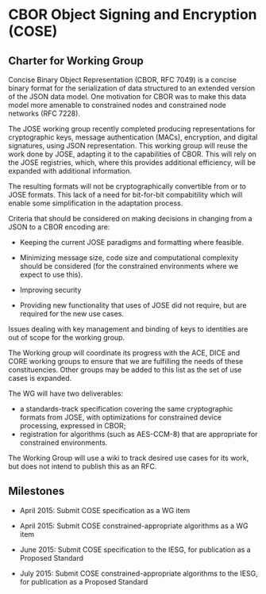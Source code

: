 # CBOR Object Signing and Encryption (COSE)

## Charter for Working Group

Concise Binary Object Representation (CBOR, RFC 7049) is a concise
binary format for the serialization of data structured to an extended
version of the JSON data model.  One motivation for CBOR was to make
this data model more amenable to constrained nodes and constrained
node networks (RFC 7228).

The JOSE working group recently completed producing representations
for cryptographic keys, message authentication (MACs), encryption,
and digital signatures, using JSON representation. This working group
will reuse the work done by JOSE, adapting it to the capabilities of
CBOR. This will rely on the JOSE registries, which, where this
provides additional efficiency, will be expanded with additional
information.

The resulting formats will not be cryptographically convertible from
or to JOSE formats.  This lack of a need for bit-for-bit compabitility
which will enable some simplification in the adaptation process.

Criteria that should be considered on making decisions in changing from
a JSON to a CBOR encoding are: 

- Keeping the current JOSE paradigms and formatting where feasible.

- Minimizing message size, code size and computational complexity should 
be considered (for the constrained environments where we expect to use this).

- Improving security

- Providing new functionality that uses of JOSE did not require, but are 
required for the new use cases.

Issues dealing with key management and binding of keys to identities are out 
of scope for the working group.

The Working group will coordinate its progress with the ACE, DICE and CORE
working groups to ensure that we are fulfilling the needs of these constituencies.
Other groups may be added to this list as the set of use cases is expanded.

The WG will have two deliverables:

- a standards-track specification covering the same cryptographic
formats from JOSE, with optimizations for constrained device processing, expressed in CBOR;
- registration for algorithms (such as AES-CCM-8) that are appropriate
for constrained environments.

The Working Group will use a wiki to track desired use cases for its work,
but does not intend to publish this as an RFC.

## Milestones

* April 2015: Submit COSE specification as a WG item

* April 2015: Submit COSE constrained-appropriate algorithms as a WG
  item

* June 2015: Submit COSE specification to the IESG, for publication as
  a Proposed Standard

* July 2015: Submit COSE constrained-appropriate algorithms to the
  IESG, for publication as a Proposed Standard

